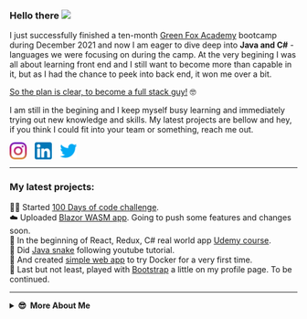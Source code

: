 ### Hello there <a href="http://charamzic.github.io"><img src="https://media.giphy.com/media/w1OBpBd7kJqHrJnJ13/giphy.gif" width="25px"></a>

I just successfully finished a ten-month [Green Fox Academy](https://www.greenfoxacademy.cz/) bootcamp during December 2021 and now I am eager to dive deep into **Java and C#** - languages we were focusing on during the camp. At the very begining I was all about learning front end and I still want to become more than capable in it, but as I had the chance to peek into back end, it won me over a bit.

<span style="text-decoration: underline">So the plan is clear, to become a full stack guy!</span> 🤓

I am still in the begining and I keep myself busy learning and immediately trying out new knowledge and skills. My latest projects are bellow and hey, if you think I could fit into your team or something, reach me out.

<a href="https://instagram.com/charamzic" target="blank"><img align="center" style="padding-right: 10px" src="https://github.com/charamzic/charamzic/blob/main/images/instagram.png" alt="charamzic" height="30" width="30" /></a>
<a href="#" target="blank"><img align="center" style="padding-right: 10px" src="https://github.com/charamzic/charamzic/blob/main/images/linkedin.png" alt="charamzic" height="30" width="30" /></a>
<a href="https://twitter.com/charamzic" target="blank"><img align="center" src="https://github.com/charamzic/charamzic/blob/main/images/twitter.png" alt="charamzic" height="30" width="30" /></a>

---

### My latest projects:

👨‍💻 Started [100 Days of code challenge](https://github.com/charamzic/100-days-of-code/blob/master/log.md).  
☁️ Uploaded [Blazor WASM app](https://github.com/charamzic/AppDemo). Going to push some features and changes soon.  
🤑 In the beginning of React, Redux, C# real world app [Udemy course](https://github.com/charamzic/ReStore).  
🐍 Did [Java snake](https://github.com/charamzic/Snake) following youtube tutorial.  
🐳 And created [simple web app](https://github.com/charamzic/dominick-maple-ec) to try Docker for a very first time.  
💬 Last but not least, played with [Bootstrap](https://charamzic.github.io/) a little on my profile page. To be continued.

---

<details>
  <summary><b>😎&nbsp;&nbsp;More&nbsp;About&nbsp;Me</b></summary>
  <br/>

I am 38 yo guy from Prague, currently dedicated to learn to code, switch careers and become a web and app developer. Although I have a better feeling for visual stuff and front end might look as a wise desicion for me, I'd love to continue working with back end as well. So I do work with backend. 😁 It's tough, but rewarding.

Before coding, You would find me somewhere in the mountains, climbing via ferrata with my clients or in the gym, helping them achieve their goals. And now I'm here, merging branches and careers, pushing code and weights. And I love it! Cant't wait till my first dev job opportunity.

![Mountain me](https://github.com/charamzic/charamzic/blob/main/images/mountain_me.jpg)

  </details>
